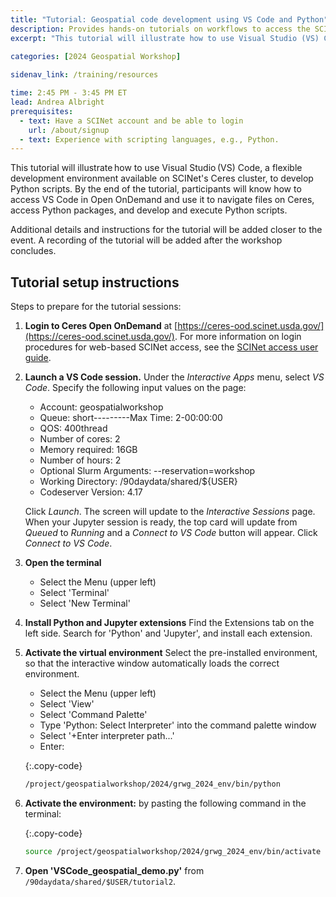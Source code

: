 ```yaml
---
title: "Tutorial: Geospatial code development using VS Code and Python"
description: Provides hands-on tutorials on workflows to access the SCINet HPC systems and conduct geospatial research at scale and fosters geospatial research efforts.
excerpt: "This tutorial will illustrate how to use Visual Studio (VS) Code, a flexible development environment available on SCINet's Ceres cluster, to develop Python scripts. By the end of the tutorial, participants will know how to access VS Code in Open OnDemand and use it to navigate files on Ceres, access Python packages, and develop and execute Python scripts."
 
categories: [2024 Geospatial Workshop] 

sidenav_link: /training/resources

time: 2:45 PM - 3:45 PM ET
lead: Andrea Albright
prerequisites:
  - text: Have a SCINet account and be able to login 
    url: /about/signup
  - text: Experience with scripting languages, e.g., Python. 
---
```


This tutorial will illustrate how to use Visual Studio (VS) Code, a flexible development environment available on SCINet's Ceres cluster, to develop Python scripts. By the end of the tutorial, participants will know how to access VS Code in Open OnDemand and use it to navigate files on Ceres, access Python packages, and develop and execute Python scripts. 

Additional details and instructions for the tutorial will be added closer to the event. A recording of the tutorial will be added after the workshop concludes. 


## Tutorial setup instructions

Steps to prepare for the tutorial sessions:

1. **Login to Ceres Open OnDemand** at [https://ceres-ood.scinet.usda.gov/](https://ceres-ood.scinet.usda.gov/). For more information on login procedures for web-based SCINet access, see the [SCINet access user guide]({{site.baseurl}}/guides/access/web-based-login).

1. **Launch a VS Code session.** Under the *Interactive Apps* menu, select *VS Code*. Specify the following input values on the page:

    * Account: geospatialworkshop
    * Queue: short---------Max Time: 2-00:00:00
    * QOS: 400thread
    * Number of cores: 2
    * Memory required: 16GB
    * Number of hours: 2
    * Optional Slurm Arguments: \-\-reservation=workshop
    * Working Directory: /90daydata/shared/${USER}
    * Codeserver Version: 4.17
  
    Click *Launch*. The screen will update to the *Interactive Sessions* page. When your Jupyter session is ready, the top card will update from *Queued* to *Running* and a *Connect to VS Code* button will appear. Click *Connect to VS Code*.
   
1. **Open the terminal** 
   * Select the Menu (upper left)
   * Select 'Terminal'
   * Select 'New Terminal'
  
1. **Install Python and Jupyter extensions** Find the Extensions tab on the left side. Search for 'Python' and 'Jupyter', and install each extension.

1. **Activate the virtual environment** Select the pre-installed environment, so that the interactive window automatically loads the correct environment.
    * Select the Menu (upper left)
    * Select 'View'
    * Select 'Command Palette'
    * Type 'Python: Select Interpreter' into the command palette window
    * Select '+Enter interpreter path...'
    * Enter:

    {:.copy-code}
    ```bash
    /project/geospatialworkshop/2024/grwg_2024_env/bin/python
    ```
   
 1. **Activate the environment:** by pasting the following command in the terminal:
  
    {:.copy-code}
    ```bash
    source /project/geospatialworkshop/2024/grwg_2024_env/bin/activate
    ```

1. **Open 'VSCode_geospatial_demo.py'** from `/90daydata/shared/$USER/tutorial2`.

    



